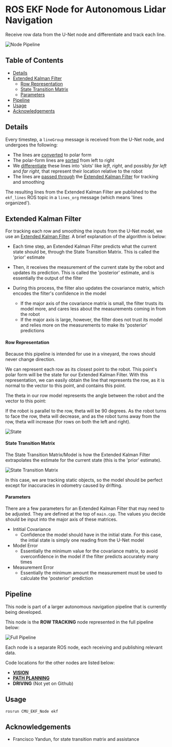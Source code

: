 # ROS EKF Node for Autonomous Lidar Navigation

Receive row data from the U-Net node and differentiate and track each line.

![Node Pipeline](https://user-images.githubusercontent.com/35245591/101996100-547de180-3c9d-11eb-8e79-2426dafaca41.png)

## Table of Contents
- [Details](#Details)
- [Extended Kalman Filter](#Extended-Kalman-Filter)
  - [Row Representation](#Row-Representation)
  - [State Transition Matrix](#State-Transition-Matrix)
  - [Parameters](#Parameters)
- [Pipeline](#Pipeline)
- [Usage](#Usage)
- [Acknowledgements](#Acknowledgements)

## Details
Every timestep, a `lineGroup` message is received from the U-Net node, and undergoes the following:

- The lines are [converted](https://github.com/aaronzberger/CMU_EKF_Node/blob/603475039d350126492272b0f50923d9ddbec81c/src/main.cpp#L207) to polar form
- The polar-form lines are [sorted](https://github.com/aaronzberger/CMU_EKF_Node/blob/603475039d350126492272b0f50923d9ddbec81c/src/main.cpp#L210) from left to right
- We [differentiate](https://github.com/aaronzberger/CMU_EKF_Node/blob/603475039d350126492272b0f50923d9ddbec81c/src/main.cpp#L213) these lines into 'slots' like *left*, *right*, and possibly *far left* and *far right*, that represent their location relative to the robot
- The lines are [passed through](https://github.com/aaronzberger/CMU_EKF_Node/blob/603475039d350126492272b0f50923d9ddbec81c/src/main.cpp#L232-L248) the [Extended Kalman Filter](#Extended-Kalman-Filter) for tracking and smoothing

The resulting lines from the Extended Kalman Filter are published to the `ekf_lines` ROS topic in a `lines_org` message (which means 'lines organized').

## Extended Kalman Filter
For tracking each row and smoothing the inputs from the U-Net model, we use an [Extended Kalman Filter](https://www.kalmanfilter.net/default.aspx). A brief explanation of the algorithm is below:

- Each time step, an Extended Kalman Filter predicts what the current state should be, through the State Transition Matrix. This is called the 'prior' estimate

- Then, it receives the measurement of the current state by the robot and updates its prediction. This is called the 'posterior' estimate, and is essentially the output of the filter

- During this process, the filter also updates the covariance matrix, which encodes the filter's confidence in the model
  - If the major axis of the covariance matrix is small, the filter trusts its model more, and cares less about the measurements coming in from the robot
  - If the major axis is large, however, the filter does not trust its model and relies more on the measurements to make its 'posterior' predictions

#### Row Representation
Because this pipeline is intended for use in a vineyard, the rows should never change direction.

We can represent each row as its closest point to the robot. This point's polar form will be the state for our Extended Kalman Filter. With this representation, we can easily obtain the line that represents the row, as it is normal to the vector to this point, and contains this point.

The theta in our row model represents the angle between the robot and the vector to this point:

If the robot is parallel to the row, theta will be 90 degrees. As the robot turns to face the row, theta will decrease, and as the robot turns away from the row, theta will increase (for rows on both the left and right).
 
![State](https://user-images.githubusercontent.com/35245591/102545079-c1212380-4083-11eb-8e33-7a14571bc360.png)

#### State Transition Matrix
The State Transition Matrix/Model is how the Extended Kalman Filter extrapolates the estimate for the current state (this is the 'prior' estimate).

![State Transition Matrix](https://user-images.githubusercontent.com/35245591/103568173-1be3b900-4e93-11eb-81a5-bbc53120d044.png)

In this case, we are tracking static objects, so the model should be perfect except for inaccuracies in odometry caused by drifting.

#### Parameters
There are a few parameters for an Extended Kalman Filter that may need to be adjusted. They are defined at the top of `main.cpp`. The values you decide should be input into the major axis of these matrices.

- Intitial Covariance
  - Confidence the model should have in the initial state. For this case, the intial state is simply one reading from the U-Net model
- Model Error
  - Essentially the minimum value for the covariance matrix, to avoid overconfidence in the model if the filter predicts accurately many times
- Measurement Error
  - Essentially the minimum amount the measurement must be used to calculate the 'posterior' prediction

## Pipeline
This node is part of a larger autonomous navigation pipeline that is currently being developed. 

This node is the __ROW TRACKING__ node represented in the full pipeline below:

![Full Pipeline](https://user-images.githubusercontent.com/35245591/101267056-ed06e580-3722-11eb-9215-42603bd370c5.png)

Each node is a separate ROS node, each receiving and publishing relevant data.

Code locations for the other nodes are listed below:
- [__VISION__](https://github.com/aaronzberger/CMU_UNet_Node)
- [__PATH PLANNING__](https://github.com/aaronzberger/CMU_Path_Planning_Node)
- __DRIVING__ (Not yet on Github)

## Usage
  
  `rosrun CMU_EKF_Node ekf`

## Acknowledgements
- Francisco Yandun, for state transition matrix and assistance
